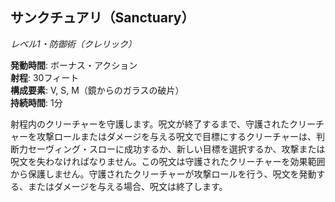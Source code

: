 ## サンクチュアリ（Sanctuary）
*レベル1・防御術（クレリック）*

**発動時間**: ボーナス・アクション  
**射程**: 30フィート  
**構成要素**: V, S, M（鏡からのガラスの破片）  
**持続時間**: 1分

射程内のクリーチャーを守護します。呪文が終了するまで、守護されたクリーチャーを攻撃ロールまたはダメージを与える呪文で目標にするクリーチャーは、判断力セーヴィング・スローに成功するか、新しい目標を選択するか、攻撃または呪文を失わなければなりません。この呪文は守護されたクリーチャーを効果範囲から保護しません。守護されたクリーチャーが攻撃ロールを行う、呪文を発動する、またはダメージを与える場合、呪文は終了します。